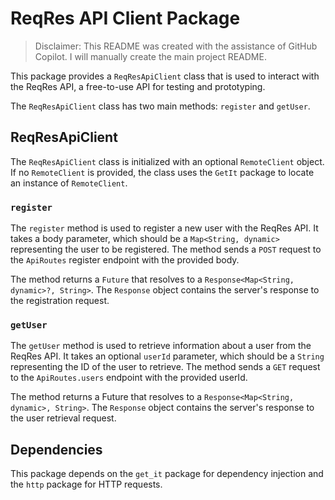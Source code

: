 # ReqRes API Client Package

>Disclaimer: This README was created with the assistance of GitHub Copilot.
>I will manually create the main project README.

This package provides a ```ReqResApiClient``` class that is used to interact with the ReqRes API, a free-to-use API for testing and prototyping.

The ```ReqResApiClient``` class has two main methods: ```register``` and ```getUser```.

## ReqResApiClient

The ```ReqResApiClient``` class is initialized with an optional ```RemoteClient``` object. If no ```RemoteClient``` is provided, the class uses the ```GetIt``` package to locate an instance of ```RemoteClient```.

### ```register```

The ```register``` method is used to register a new user with the ReqRes API. It takes a body parameter, which should be a ```Map<String, dynamic>``` representing the user to be registered. The method sends a ```POST``` request to the ```ApiRoutes``` register endpoint with the provided body.

The method returns a ```Future``` that resolves to a ```Response<Map<String, dynamic>?, String>```. The ```Response``` object contains the server's response to the registration request.

### ```getUser```
The ```getUser``` method is used to retrieve information about a user from the ReqRes API. It takes an optional ```userId``` parameter, which should be a ```String``` representing the ID of the user to retrieve. The method sends a ```GET``` request to the ```ApiRoutes.users``` endpoint with the provided userId.

The method returns a Future that resolves to a ```Response<Map<String, dynamic>, String>```. The ```Response``` object contains the server's response to the user retrieval request.

## Dependencies
This package depends on the ```get_it``` package for dependency injection and the ```http``` package for HTTP requests.
